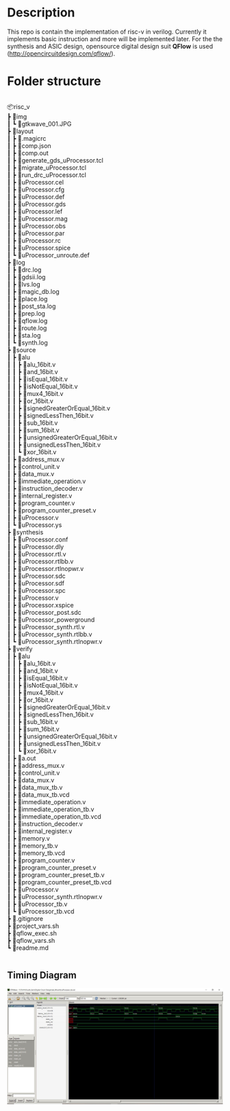 # Description

This repo is contain the implementation of risc-v in verilog. Currently it implements basic instruction and more will be implemented later. For the the synthesis and ASIC design, opensource digital design suit **QFlow** is used (http://opencircuitdesign.com/qflow/).  


# Folder structure
```
```
📦risc_v<br/>
 ┣ 📂img<br/>
 ┃ ┗ 📜gtkwave_001.JPG<br/>
 ┣ 📂layout<br/>
 ┃ ┣ 📜.magicrc<br/>
 ┃ ┣ 📜comp.json<br/>
 ┃ ┣ 📜comp.out<br/>
 ┃ ┣ 📜generate_gds_uProcessor.tcl<br/>
 ┃ ┣ 📜migrate_uProcessor.tcl<br/>
 ┃ ┣ 📜run_drc_uProcessor.tcl<br/>
 ┃ ┣ 📜uProcessor.cel<br/>
 ┃ ┣ 📜uProcessor.cfg<br/>
 ┃ ┣ 📜uProcessor.def<br/>
 ┃ ┣ 📜uProcessor.gds<br/>
 ┃ ┣ 📜uProcessor.lef<br/>
 ┃ ┣ 📜uProcessor.mag<br/>
 ┃ ┣ 📜uProcessor.obs<br/>
 ┃ ┣ 📜uProcessor.par<br/>
 ┃ ┣ 📜uProcessor.rc<br/>
 ┃ ┣ 📜uProcessor.spice<br/>
 ┃ ┗ 📜uProcessor_unroute.def<br/>
 ┣ 📂log<br/>
 ┃ ┣ 📜drc.log<br/>
 ┃ ┣ 📜gdsii.log<br/>
 ┃ ┣ 📜lvs.log<br/>
 ┃ ┣ 📜magic_db.log<br/>
 ┃ ┣ 📜place.log<br/>
 ┃ ┣ 📜post_sta.log<br/>
 ┃ ┣ 📜prep.log<br/>
 ┃ ┣ 📜qflow.log<br/>
 ┃ ┣ 📜route.log<br/>
 ┃ ┣ 📜sta.log<br/>
 ┃ ┗ 📜synth.log<br/>
 ┣ 📂source<br/>
 ┃ ┣ 📂alu<br/>
 ┃ ┃ ┣ 📜alu_16bit.v<br/>
 ┃ ┃ ┣ 📜and_16bit.v<br/>
 ┃ ┃ ┣ 📜isEqual_16bit.v<br/>
 ┃ ┃ ┣ 📜isNotEqual_16bit.v<br/>
 ┃ ┃ ┣ 📜mux4_16bit.v<br/>
 ┃ ┃ ┣ 📜or_16bit.v<br/>
 ┃ ┃ ┣ 📜signedGreaterOrEqual_16bit.v<br/>
 ┃ ┃ ┣ 📜signedLessThen_16bit.v<br/>
 ┃ ┃ ┣ 📜sub_16bit.v<br/>
 ┃ ┃ ┣ 📜sum_16bit.v<br/>
 ┃ ┃ ┣ 📜unsignedGreaterOrEqual_16bit.v<br/>
 ┃ ┃ ┣ 📜unsignedLessThen_16bit.v<br/>
 ┃ ┃ ┗ 📜xor_16bit.v<br/>
 ┃ ┣ 📜address_mux.v<br/>
 ┃ ┣ 📜control_unit.v<br/>
 ┃ ┣ 📜data_mux.v<br/>
 ┃ ┣ 📜immediate_operation.v<br/>
 ┃ ┣ 📜instruction_decoder.v<br/>
 ┃ ┣ 📜internal_register.v<br/>
 ┃ ┣ 📜program_counter.v<br/>
 ┃ ┣ 📜program_counter_preset.v<br/>
 ┃ ┣ 📜uProcessor.v<br/>
 ┃ ┗ 📜uProcessor.ys<br/>
 ┣ 📂synthesis<br/>
 ┃ ┣ 📜uProcessor.conf<br/>
 ┃ ┣ 📜uProcessor.dly<br/>
 ┃ ┣ 📜uProcessor.rtl.v<br/>
 ┃ ┣ 📜uProcessor.rtlbb.v<br/>
 ┃ ┣ 📜uProcessor.rtlnopwr.v<br/>
 ┃ ┣ 📜uProcessor.sdc<br/>
 ┃ ┣ 📜uProcessor.sdf<br/>
 ┃ ┣ 📜uProcessor.spc<br/>
 ┃ ┣ 📜uProcessor.v<br/>
 ┃ ┣ 📜uProcessor.xspice<br/>
 ┃ ┣ 📜uProcessor_post.sdc<br/>
 ┃ ┣ 📜uProcessor_powerground<br/>
 ┃ ┣ 📜uProcessor_synth.rtl.v<br/>
 ┃ ┣ 📜uProcessor_synth.rtlbb.v<br/>
 ┃ ┗ 📜uProcessor_synth.rtlnopwr.v<br/>
 ┣ 📂verify<br/>
 ┃ ┣ 📂alu<br/>
 ┃ ┃ ┣ 📜alu_16bit.v<br/>
 ┃ ┃ ┣ 📜and_16bit.v<br/>
 ┃ ┃ ┣ 📜isEqual_16bit.v<br/>
 ┃ ┃ ┣ 📜isNotEqual_16bit.v<br/>
 ┃ ┃ ┣ 📜mux4_16bit.v<br/>
 ┃ ┃ ┣ 📜or_16bit.v<br/>
 ┃ ┃ ┣ 📜signedGreaterOrEqual_16bit.v<br/>
 ┃ ┃ ┣ 📜signedLessThen_16bit.v<br/>
 ┃ ┃ ┣ 📜sub_16bit.v<br/>
 ┃ ┃ ┣ 📜sum_16bit.v<br/>
 ┃ ┃ ┣ 📜unsignedGreaterOrEqual_16bit.v<br/>
 ┃ ┃ ┣ 📜unsignedLessThen_16bit.v<br/>
 ┃ ┃ ┗ 📜xor_16bit.v<br/>
 ┃ ┣ 📜a.out<br/>
 ┃ ┣ 📜address_mux.v<br/>
 ┃ ┣ 📜control_unit.v<br/>
 ┃ ┣ 📜data_mux.v<br/>
 ┃ ┣ 📜data_mux_tb.v<br/>
 ┃ ┣ 📜data_mux_tb.vcd<br/>
 ┃ ┣ 📜immediate_operation.v<br/>
 ┃ ┣ 📜immediate_operation_tb.v<br/>
 ┃ ┣ 📜immediate_operation_tb.vcd<br/>
 ┃ ┣ 📜instruction_decoder.v<br/>
 ┃ ┣ 📜internal_register.v<br/>
 ┃ ┣ 📜memory.v<br/>
 ┃ ┣ 📜memory_tb.v<br/>
 ┃ ┣ 📜memory_tb.vcd<br/>
 ┃ ┣ 📜program_counter.v<br/>
 ┃ ┣ 📜program_counter_preset.v<br/>
 ┃ ┣ 📜program_counter_preset_tb.v<br/>
 ┃ ┣ 📜program_counter_preset_tb.vcd<br/>
 ┃ ┣ 📜uProcessor.v<br/>
 ┃ ┣ 📜uProcessor_synth.rtlnopwr.v<br/>
 ┃ ┣ 📜uProcessor_tb.v<br/>
 ┃ ┗ 📜uProcessor_tb.vcd<br/>
 ┣ 📜.gitignore<br/>
 ┣ 📜project_vars.sh<br/>
 ┣ 📜qflow_exec.sh<br/>
 ┣ 📜qflow_vars.sh<br/>
 ┗ 📜readme.md<br/>
```
```

## Timing Diagram
![Image of uProcessor Timing Diagram](img/gtkwave_001.JPG)
